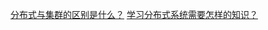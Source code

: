 [分布式与集群的区别是什么？](https://www.zhihu.com/question/20004877)
[学习分布式系统需要怎样的知识？](https://www.zhihu.com/question/23645117)